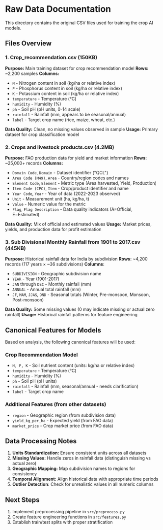 # Raw Data Documentation

This directory contains the original CSV files used for training the crop AI models.

## Files Overview

### 1. Crop_recommendation.csv (150KB)
**Purpose:** Main training dataset for crop recommendation model
**Rows:** ~2,200 samples
**Columns:**
- `N` - Nitrogen content in soil (kg/ha or relative index)
- `P` - Phosphorus content in soil (kg/ha or relative index) 
- `K` - Potassium content in soil (kg/ha or relative index)
- `temperature` - Temperature (°C)
- `humidity` - Humidity (%)
- `ph` - Soil pH (pH units, 0-14 scale)
- `rainfall` - Rainfall (mm, appears to be seasonal/annual)
- `label` - Target crop name (rice, maize, wheat, etc.)

**Data Quality:** Clean, no missing values observed in sample
**Usage:** Primary dataset for crop classification model

### 2. Crops and livestock products.csv (4.2MB)
**Purpose:** FAO production data for yield and market information
**Rows:** ~25,000+ records
**Columns:**
- `Domain Code`, `Domain` - Dataset identifier ("QCL")
- `Area Code (M49)`, `Area` - Country/region codes and names
- `Element Code`, `Element` - Metric type (Area harvested, Yield, Production)
- `Item Code (CPC)`, `Item` - Crop/product identifier and name
- `Year Code`, `Year` - Year of data (2022-2023 observed)
- `Unit` - Measurement unit (ha, kg/ha, t)
- `Value` - Numeric value for the metric
- `Flag`, `Flag Description` - Data quality indicators (A=Official, E=Estimated)

**Data Quality:** Mix of official and estimated values
**Usage:** Market prices, yields, and production data for profit estimation

### 3. Sub Divisional Monthly Rainfall from 1901 to 2017.csv (445KB)
**Purpose:** Historical rainfall data for India by subdivision
**Rows:** ~4,200 records (117 years × ~36 subdivisions)
**Columns:**
- `SUBDIVISION` - Geographic subdivision name
- `YEAR` - Year (1901-2017)
- `JAN` through `DEC` - Monthly rainfall (mm)
- `ANNUAL` - Annual total rainfall (mm)
- `JF`, `MAM`, `JJAS`, `OND` - Seasonal totals (Winter, Pre-monsoon, Monsoon, Post-monsoon)

**Data Quality:** Some missing values (0 may indicate missing or actual zero rainfall)
**Usage:** Historical rainfall patterns for feature engineering

## Canonical Features for Models

Based on analysis, the following canonical features will be used:

### Crop Recommendation Model
- `N, P, K` - Soil nutrient content (units: kg/ha or relative index)
- `temperature` - Temperature (°C)
- `humidity` - Humidity (%)
- `ph` - Soil pH (pH units)
- `rainfall` - Rainfall (mm, seasonal/annual - needs clarification)
- `label` - Target crop name

### Additional Features (from other datasets)
- `region` - Geographic region (from subdivision data)
- `yield_kg_per_ha` - Expected yield (from FAO data)
- `market_price` - Crop market price (from FAO data)

## Data Processing Notes
1. **Units Standardization:** Ensure consistent units across all datasets
2. **Missing Values:** Handle zeros in rainfall data (distinguish missing vs actual zero)
3. **Geographic Mapping:** Map subdivision names to regions for consistency
4. **Temporal Alignment:** Align historical data with appropriate time periods
5. **Outlier Detection:** Check for unrealistic values in all numeric columns

## Next Steps
1. Implement preprocessing pipeline in `src/preprocess.py`
2. Create feature engineering functions in `src/features.py`
3. Establish train/test splits with proper stratification
